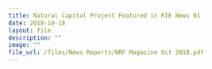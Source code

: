 ```yaml
---
title: Natural Capital Project Featured in RIE News 01
date: 2018-10-18
layout: file
description: ""
image: ""
file_url: /files/News Reports/NRF Magazine Oct 2018.pdf
---
```

